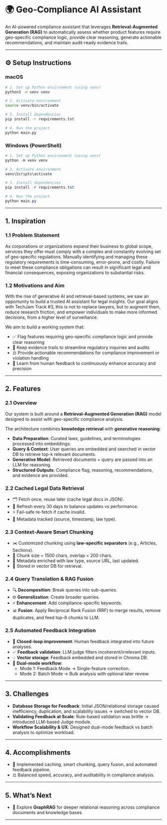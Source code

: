 # 🌍 Geo-Compliance AI Assistant

An AI-powered compliance assistant that leverages **Retrieval-Augmented Generation (RAG)** to automatically assess whether product features require geo-specific compliance logic, provide clear reasoning, generate actionable recommendations, and maintain audit-ready evidence trails.

---

## ⚙️ Setup Instructions

### macOS

```bash
# 1. Set up Python environment (using venv)
python3 -m venv venv

# 2. Activate environment
source venv/bin/activate

# 3. Install dependencies
pip install -r requirements.txt

# 4. Run the project
python main.py
```

### Windows (PowerShell)

```powershell
# 1. Set up Python environment (using venv)
python -m venv venv

# 2. Activate environment
venv\Scripts\activate

# 3. Install dependencies
pip install -r requirements.txt

# 4. Run the project
python main.py
```

---

## 1. Inspiration

### 1.1 Problem Statement

As corporations or organizations expand their business to global scope, services they offer must comply with a complex and constantly evolving set of geo-specific regulations. Manually identifying and managing these regulatory requirements is time-consuming, error-prone, and costly. Failure to meet these compliance obligations can result in significant legal and financial consequences, exposing organizations to substantial risks.

### 1.2 Motivations and Aim

With the rise of generative AI and retrieval-based systems, we saw an opportunity to build a trusted AI assistant for legal insights. Our goal aligns with TechJam Track #3, this is not to replace lawyers, but to augment them, reduce research friction, and empower individuals to make more informed decisions, from a higher level of surveillance.

We aim to build a working system that:

- ✅ Flag features requiring geo-specific compliance logic and provide clear reasoning
- 📑 Keep evidence trails to streamline regulatory inquiries and audits
- ⚖️ Provide actionable recommendations for compliance improvement or violation handling
- 🔄 Learn from human feedback to continuously enhance accuracy and precision

---

## 2. Features

### 2.1 Overview

Our system is built around a **Retrieval-Augmented Generation (RAG)** model designed to assist with geo-specific compliance analysis.

The architecture combines **knowledge retrieval** with **generative reasoning**:

- **Data Preparation**: Curated laws, guidelines, and terminologies processed into embeddings.
- **Query & Context**: User queries are embedded and searched in vector DB to retrieve top-k relevant documents.
- **Generative Model**: Retrieved documents + query are passed into an LLM for reasoning.
- **Structured Outputs**: Compliance flag, reasoning, recommendations, and evidence are provided.

### 2.2 Cached Legal Data Retrieval

- 🗂️ Fetch once, reuse later (cache legal docs in JSON).
- 🔄 Refresh every 30 days to balance updates vs performance.
- ⚡ Fail-safe re-fetch if cache invalid.
- 📝 Metadata tracked (source, timestamp, law type).

### 2.3 Context-Aware Smart Chunking

- ✂️ Customized chunking using **law-specific separators** (e.g., Articles, Sections).
- 📏 Chunk size = 1500 chars, overlap = 200 chars.
- 🧩 Metadata enriched with law type, source URL, last updated.
- 💾 Stored in vector DB for retrieval.

### 2.4 Query Translation & RAG Fusion

- 🔍 **Decomposition**: Break queries into sub-queries.
- 🌐 **Generalization**: Create broader queries.
- ⚡ **Enhancement**: Add compliance-specific keywords.
- 📊 **Fusion**: Apply Reciprocal Rank Fusion (RRF) to merge results, remove duplicates, and feed top-8 chunks to LLM.

### 2.5 Automated Feedback Integration

- 🔄 **Closed-loop improvement**: Human feedback integrated into future analyses.
- ✅ **Feedback validation**: LLM judge filters incoherent/irrelevant inputs.
- 💡 **Vector storage**: Feedback embedded and stored in Chroma DB.
- 🧭 **Dual-mode workflow**:
  - Mode 1: Feedback Mode → Single-feature correction.
  - Mode 2: Batch Mode → Bulk analysis with optional later review.

---

## 3. Challenges

- **Database Storage for Feedback**: Initial JSON/relational storage caused inefficiency, duplication, and scalability issues → switched to vector DB.
- **Validating Feedback at Scale**: Rule-based validation was brittle → introduced LLM-based Judge module.
- **Workflow Scalability & UX**: Designed dual-mode feedback vs batch analysis to optimize workload.

---

## 4. Accomplishments

- 🚀 Implemented caching, smart chunking, query fusion, and automated feedback pipeline.
- ⚖️ Balanced speed, accuracy, and auditability in compliance analysis.

---

## 5. What’s Next

- 🔮 Explore **GraphRAG** for deeper relational reasoning across compliance documents and knowledge bases.

---
